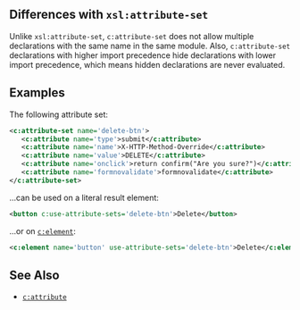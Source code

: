 ## Differences with `xsl:attribute-set`

Unlike `xsl:attribute-set`, `c:attribute-set` does not allow multiple declarations with the same name in the same module. Also, `c:attribute-set` declarations with higher import precedence hide declarations with lower import precedence, which means hidden declarations are never evaluated.

## Examples

The following attribute set:

```xml
<c:attribute-set name='delete-btn'>
   <c:attribute name='type'>submit</c:attribute>
   <c:attribute name='name'>X-HTTP-Method-Override</c:attribute>
   <c:attribute name='value'>DELETE</c:attribute>
   <c:attribute name='onclick'>return confirm("Are you sure?")</c:attribute>
   <c:attribute name='formnovalidate'>formnovalidate</c:attribute>
</c:attribute-set>
```

...can be used on a literal result element:

```xml
<button c:use-attribute-sets='delete-btn'>Delete</button>
```

...or on [`c:element`](element.html):

```xml
<c:element name='button' use-attribute-sets='delete-btn'>Delete</c:element>
```

## See Also

- [`c:attribute`](attribute.html)
